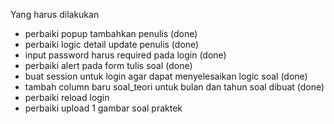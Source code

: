 Yang harus dilakukan

-   perbaiki popup tambahkan penulis (done)
-   perbaiki logic detail update penulis (done)
-   input password harus required pada login (done)
-   perbaiki alert pada form tulis soal (done)
-   buat session untuk login agar dapat menyelesaikan logic soal (done)
-   tambah column baru soal_teori untuk bulan dan tahun soal dibuat (done)
-   perbaiki reload login
-   perbaiki upload 1 gambar soal praktek
